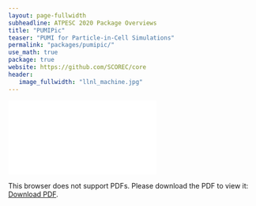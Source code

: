 ```yaml
---
layout: page-fullwidth
subheadline: ATPESC 2020 Package Overviews
title: "PUMIPic"
teaser: "PUMI for Particle-in-Cell Simulations"
permalink: "packages/pumipic/"
use_math: true
package: true
website: https://github.com/SCOREC/core
header:
   image_fullwidth: "llnl_machine.jpg"
---
```


<div id="1slide" style="position: relative;padding-bottom: 57%;height: 0;overflow: hidden;max-width: 100%;">
    <object data="overview.pdf" type="application/pdf" style="position: absolute;top: 0;left: 0;width: 100%;height: 100%;">
        <embed src="overview.pdf" type="application/pdf">
            <p>This browser does not support PDFs. Please download the PDF to view it: <a href="overview.pdf">Download PDF</a>.</p>
        </embed>
    </object>
</div>